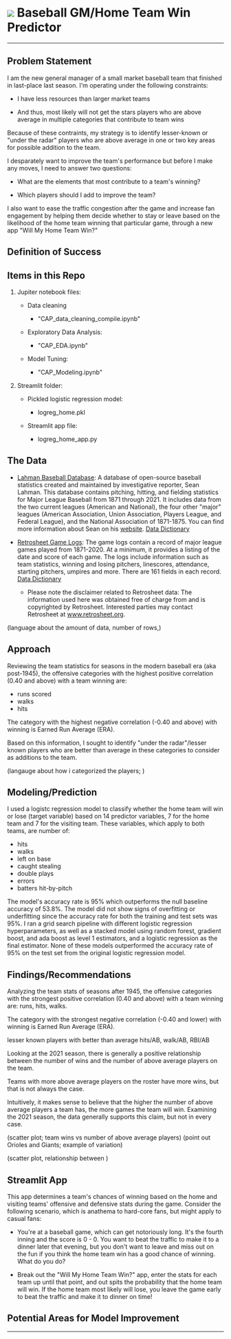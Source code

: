 # ![](https://ga-dash.s3.amazonaws.com/production/assets/logo-9f88ae6c9c3871690e33280fcf557f33.png) Baseball GM/Home Team Win Predictor
---

## Problem Statement

I am the new general manager of a small market baseball team that finished in last-place last season. I'm operating under the following constraints: 

- I have less resources than larger market teams

- And thus, most likely will not get the stars players who are above average in multiple categories that contribute to team wins

Because of these contraints, my strategy is to identify lesser-known or "under the radar" players who are above average in one or two key areas for possible addition to the team.

I desparately want to improve the team's performance but before I make any moves, I need to answer two questions:

- What are the elements that most contribute to a team's winning? 

- Which players should I add to improve the team?

I also want to ease the traffic congestion after the game and increase fan engagement by helping them decide whether to stay or leave based on the likelihood of the home team winning that particular game, through a new app "Will My Home Team Win?"


## Definition of Success

## Items in this Repo
1) Jupiter notebook files:

    - Data cleaning
           
        - "CAP_data_cleaning_compile.ipynb"
    
    - Exploratory Data Analysis:

        - "CAP_EDA.ipynb"

    - Model Tuning:
     
        - "CAP_Modeling.ipynb"

2) Streamlit folder:

    - Pickled logistic regression model:
    
        - logreg_home.pkl
    
    - Streamlit app file:
    
        - logreg_home_app.py


## The Data 

* [Lahman Baseball Database](https://www.seanlahman.com/baseball-archive/statistics/): A database of open-source baseball statistics created and maintained by investigative reporter, Sean Lahman. This database contains pitching, hitting, and fielding statistics for Major League Baseball from 1871 through 2021.  It includes data from the two current leagues (American and National), the four other "major" leagues (American Association, Union Association, Players League, and Federal League), and the National Association of 1871-1875. You can find more information about Sean on his [website](https://www.seanlahman.com/). [Data Dictionary](https://www.seanlahman.com/files/database/readme2021.txt)

* [Retrosheet Game Logs](https://www.retrosheet.org/gamelogs/index.html): The game logs contain a record of major league games played from 1871-2020. At a minimum, it provides a listing of the date and score of each game. The logs include information such as team statistics, winning and losing pitchers, linescores, attendance, starting pitchers, umpires and more. There are 161 fields in each record.  [Data Dictionary](https://www.retrosheet.org/gamelogs/glfields.txt) 
    - Please note the disclaimer related to Retrosheet data: The information used here was obtained free of charge from and is copyrighted by Retrosheet.  Interested parties may contact Retrosheet at www.retrosheet.org.

(language about the amount of data, number of rows,)

## Approach

Reviewing the team statistics for seasons in the modern baseball era (aka post-1945), the offensive categories with the highest positive correlation (0.40 and above) with a team winning are:

- runs scored
- walks
- hits

The category with the highest negative correlation (-0.40 and above) with winning is Earned Run Average (ERA).

Based on this information, I sought to identify "under the radar"/lesser known players who are better than average in these categories to consider as additions to the team.

(langauge about how i categorized the players; )


## Modeling/Prediction

I used a logistc regression model to classify whether the home team will win or lose (target variable) based on 14 predictor variables, 7 for the home team and 7 for the visiting team. These variables, which apply to both teams, are number of:

- hits
- walks
- left on base
- caught stealing
- double plays
- errors
- batters hit-by-pitch

The model's accuracy rate is 95% which outperforms the null baseline accuracy of 53.8%. The model did not show signs of overfitting or underfitting since the accuracy rate for both the training and test sets was 95%. I ran a grid search pipeline with different logistic regression hyperparameters, as well as a stacked model using random forest, gradient boost, and ada boost as level 1 estimators, and a logistic regression as the final estimator. None of these models outperformed the accuracy rate of 95% on the test set from the original logistic regression model.



## Findings/Recommendations

Analyzing the team stats of seasons after 1945, the offensive categories with the strongest positive correlation (0.40 and above) with a team winning are: runs, hits, walks.

The category with the strongest negative correlation (-0.40 and lower) with winning is Earned Run Average (ERA).

lesser known players with better than average hits/AB, walk/AB, RBI/AB




Looking at the 2021 season, there is generally a positive relationship between the number of wins and the number of above average players on the team. 

Teams with more above average players on the roster have more wins, but that is not always the case.

Intuitively, it makes sense to believe that the higher the number of above average players a team has, the more games the team will win. Examining the 2021 season, the data generally supports this claim, but not in every case.

(scatter plot; team wins vs number of above average players)
(point out Orioles and Giants; example of variation)


(scatter plot, relationship between )



## Streamlit App

This app determines a team's chances of winning based on the home and visiting teams' offensive and defensive stats during the game. Consider the following scenario, which is anathema to hard-core fans, but might apply to casual fans:

- You're at a baseball game, which can get notoriously long. It's the fourth inning and the score is 0 - 0. You want to beat the traffic to make it to a dinner later that evening, but you don't want to leave and miss out on the fun if you think the home team win has a good chance of winning. What do you do? 

- Break out the "Will My Home Team Win?" app, enter the stats for each team up until that point, and out spits the probability that the home team will win. If the home team most likely will lose, you leave the game early to beat the traffic and make it to dinner on time!


## Potential Areas for Model Improvement

---

